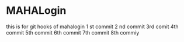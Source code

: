 # MAHALogin
this is for git hooks  of mahalogin
1 st commit
2 nd commit
3rd comit
4th commit
5th commit
6th commit
7th commit 8th commiy
